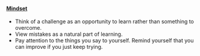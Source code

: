 #### [Mindset](https://srl.daacs.net/motivation/mindset/)

* Think of a challenge as an opportunity to learn rather than something to overcome.
* View mistakes as a natural part of learning.
* Pay attention to the things you say to yourself. Remind yourself that you can improve if you just keep trying.
